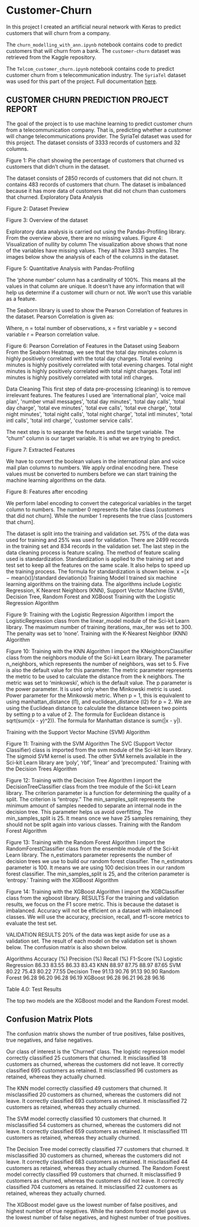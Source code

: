 # Customer-Churn
In this project I created an artificial neural network with Keras to predict customers that will churn from a company.

The  `churn_modelling_with_ann.ipynb` notebook contains code to predict customers that will churn from a bank. The `customer-churn` dataset was retrieved from the Kaggle repository.

The  `Telcom_customer_churn.ipynb` notebook contains code to predict customer churn from s telecommunication industry. The `SyriaTel` dataset was used for this part of the project.
Full documentation [here](https://docs.google.com/document/d/1iTzE5IaBaH0Bok__YcEkCfNt8kSNXVfgCu_wZNCW7fY/edit?usp=sharing).


## CUSTOMER CHURN PREDICTION PROJECT REPORT

The goal of the project is to use machine learning to predict customer churn from a telecommunication company. That is, predicting whether a customer will change telecommunications provider. The SyriaTel dataset was used for this project. The dataset consists of 3333 records of customers and 32 columns.


Figure 1: Pie chart showing the percentage of customers that churned vs customers that didn’t churn in the dataset.

The dataset consists of 2850 records of customers that did not churn. It contains 483 records of customers that churn. The dataset is imbalanced because it has more data of customers that did not churn than customers that churned.
Exploratory Data Analysis

Figure 2: Dataset Preview


Figure 3: Overview of the dataset

Exploratory data analysis is carried out using the Pandas-Profiling library. From the overview above, there are no missing values.
Figure 4: Visualization of nullity by column
The visualization above shows that none of the variables have missing values. They all have 3333 samples. The images below show the analysis of each of the columns in the dataset.


Figure 5: Quantitative Analysis with Pandas-Profiling

The ‘phone number’ column has a cardinality of 100%. This means all the values in that column are unique. It doesn’t have any information that will help us determine if a customer will churn or not. We won’t use this variable as a feature.

The Seaborn library is used to show the Pearson Correlation of features in the dataset. Pearson Correlation is given as:

Where, 
n = total number of observations,
x = first variable
y = second variable
r = Pearson correlation value.


Figure 6: Pearson Correlation of Features in the Dataset using Seaborn
From the Seaborn Heatmap, we see that the total day minutes column is highly positively correlated with the total day charges. Total evening minutes is highly positively correlated with total evening charges. Total night minutes is highly positively correlated with total night charges. Total intl minutes is highly positively correlated with total intl charges. 

Data Cleaning
This first step of data pre-processing (cleaning) is to remove irrelevant features. The features I used are 'international plan', 'voice mail plan', 'number vmail messages', 'total day minutes', 'total day calls', 'total day charge', 'total eve minutes', 'total eve calls', 'total eve charge', 'total night minutes', 'total night calls', 'total night charge', 'total intl minutes', 'total intl calls', 'total intl charge', 'customer service calls'.

The next step is to separate the features and the target variable. The “churn” column is our target variable. It is what we are trying to predict. 

Figure 7: Extracted Features



We have to convert the boolean values in the international plan and voice mail plan columns to numbers. We apply ordinal encoding here. These values must be converted to numbers before we can start training the machine learning algorithms on the data.


Figure 8: Features after encoding

We perform label encoding to convert the categorical variables in the target column to numbers. The number 0 represents the false class [customers that did not churn]. While the number 1 represents the true class [customers that churn]. 

The dataset is split into the training and validation set. 75% of the data was used for training and 25% was used for validation. There are 2499 records in the training set and 834 records in the validation set. The last step in the data cleaning process is feature scaling. The method of feature scaling used is standardization. Standardization is applied to the training set and test set to keep all the features on the same scale. It also helps to speed up the training process. The formula for standardization is shown below. 
x =[x − mean(x)]/standard deviation(x) 
Training Model
I trained six machine learning algorithms on the training data. The algorithms include Logistic Regression, K Nearest Neighbors (KNN), Support Vector Machine (SVM), Decision Tree, Random Forest and XGBoost
Training with the Logistic Regression Algorithm

Figure 9: Training with the Logistic Regression Algorithm
I import the LogisticRegression class from the linear_model module of the Sci-kit Learn library. The maximum number of training iterations, max_iter was set to 300. The penalty was set to ‘none’.
Training with the K-Nearest Neighbor (KNN) Algorithm

Figure 10: Training with the KNN Algorithm
I import the KNeighborsClassifier class from the neighbors module of the Sci-kit Learn library. The parameter n_neighbors, which represents the number of neighbors, was set to 5. Five is also the default value for this parameter. The metric parameter represents the metric to be used to calculate the distance from the k neighbors. The metric was set to ‘minkowski’, which is the default value. The p parameter is the power parameter. It is used only when the Minkowski metric is used. Power parameter for the Minkowski metric. When p = 1, this is equivalent to using manhattan_distance (l1), and euclidean_distance (l2) for p = 2. We are using the Euclidean distance to calculate the distance between two points by setting p to a value of 2. The formula for Euclidean distance is sqrt(sum((x - y)^2)). The formula for Manhattan distance is sum(|x - y|). 

Training with the Support Vector Machine (SVM) Algorithm

Figure 11: Training with the SVM Algorithm
The SVC (Support Vector Classifier) class is imported from the svm module of the Sci-kit learn library. The sigmoid SVM kernel is used. The other SVM kernels available in the Sci-kit Learn library are ‘poly’, ‘rbf’, ‘linear’ and ‘precomputed.’
Training with the Decision Trees Algorithm
 
Figure 12: Training with the Decision Tree Algorithm
I import the DecisionTreeClassifier class from the tree module of the Sci-kit Learn library. The criterion parameter is a function for determining the quality of a split. The criterion is “entropy.” The min_samples_split represents the minimum amount of samples needed to separate an internal node in the decision tree. This parameter helps us avoid overfitting. The min_samples_split  is 25. It means once we have 25 samples remaining, they should not be split again into various classes.
Training with the Random Forest Algorithm

Figure 13: Training with the Random Forest Algorithm
I import the RandomForestClassifier class from the ensemble module of the Sci-kit Learn library. The n_estimators parameter represents the number of decision trees we use to build our random forest classifier. The n_estimators parameter is 100. It means we are using 100 decision trees in our random forest classifier. The min_samples_split is 25, and the criterion parameter is ‘entropy.’ 
Training with the XGBoost Algorithm

Figure 14: Training with the XGBoost Algorithm
I import the XGBClassifier class from the xgboost library.
RESULTS
For the training and validation results, we focus on the F1 score metric. This is because the dataset is imbalanced. Accuracy will not be efficient on a dataset with imbalanced classes. We will use the accuracy, precision, recall, and f1-score metrics to evaluate the test set.

VALIDATION RESULTS
20% of the data was kept aside for use as a validation set. The result of each model on the validation set is shown below. The confusion matrix is also shown below.

Algorithms
Accuracy (%)
Precision (%)
Recall (%)
F1-Score (%)
Logistic Regression
86.33
83.55
86.33
83.43
KNN
88.97
87.75
88.97
87.65
SVM
80.22
75.43
80.22
77.55
Decision Tree
91.13
90.76
91.13
90.90
Random Forest
96.28
96.20
96.28
96.19
XGBoost
96.28
96.21
96.28
96.16

Table 4.0: Test Results



The top two models are the XGBoost model and the Random Forest model.          

## Confusion Matrix Plots
The confusion matrix shows the number of true positives, false positives, true negatives, and false negatives.

Our class of interest is the ‘Churned’ class. The logistic regression model correctly classified 25 customers that churned. It misclassified 18 customers as churned, whereas the customers did not leave. It correctly classified 695 customers as retained. It misclassified 96 customers as retained, whereas they actually churned.

The KNN model correctly classified 49 customers that churned. It misclassified 20 customers as churned, whereas the customers did not leave. It correctly classified 693 customers as retained. It misclassified 72 customers as retained, whereas they actually churned.

The SVM model correctly classified 10 customers that churned. It misclassified 54 customers as churned, whereas the customers did not leave. It correctly classified 659 customers as retained. It misclassified 111 customers as retained, whereas they actually churned.

The Decision Tree model correctly classified 77 customers that churned. It misclassified 30 customers as churned, whereas the customers did not leave. It correctly classified 683 customers as retained. It misclassified 44 customers as retained, whereas they actually churned.
The Random Forest model correctly classified 99 customers that churned. It misclassified 9 customers as churned, whereas the customers did not leave. It correctly classified 704 customers as retained. It misclassified 22 customers as retained, whereas they actually churned.

The XGBoost model gave us the lowest number of false positives, and highest number of true negatives. While the random forest model gave us the lowest number of false negatives, and highest number of true positives. 

